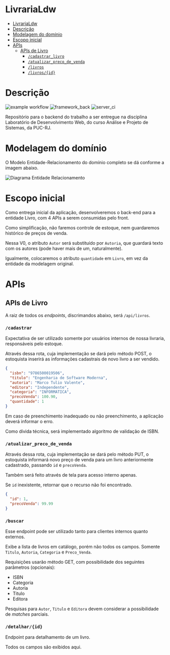 LivrariaLdw
===========

<!-- TOC -->
* [LivrariaLdw](#livrarialdw)
* [Descrição](#descrição)
* [Modelagem do domínio](#modelagem-do-domínio)
* [Escopo inicial](#escopo-inicial)
* [APIs](#apis)
  * [APIs de Livro](#apis-de-livro)
    * [`/cadastrar_livro`](#cadastrarlivro)
    * [`/atualizar_preco_de_venda`](#atualizarprecodevenda)
    * [`/livros`](#livros)
    * [`/livros/{id}`](#livrosid)
<!-- TOC -->

# Descrição

![example workflow](https://github.com/matheusreis041987/LivrariaLdwBackEnd/actions/workflows/maven.yml/badge.svg)
![framework_back](https://img.shields.io/badge/Spring_Boot-F2F4F9?style=for-the-badge&logo=spring-boot)
![server_ci](https://img.shields.io/badge/Github%20Actions-282a2e?style=for-the-badge&logo=githubactions&logoColor=367cfe)

Repositório para o backend do trabalho a ser entregue na disciplina Laboratório de Desenvolvimento Web, do curso Análise e Projeto de Sistemas, da PUC-RJ.

# Modelagem do domínio

O Modelo Entidade-Relacionamento do domínio completo se dá conforme a imagem abaixo.

![Diagrama Entidade Relacionamento](https://github.com/matheusreis041987/LivrariaLdwBackEnd/blob/main/docs/modelo_entidade_relacionamento/DER%20Livraria%20LDW.png)

# Escopo inicial

Como entrega inicial da aplicação, desenvolveremos o back-end para a entidade Livro, com 4 APIs a serem consumidas pelo
front.

Como simplificação, não faremos controle de estoque, nem guardaremos histórico de preços de venda.

Nessa V0, o atributo `Autor` será substituído por `Autoria`, que guardará texto com os autores (pode haver mais de um, naturalmente).

Igualmente, colocaremos o atributo `quantidade` em `Livro`, em vez da entidade da modelagem original.

# APIs
## APIs de Livro

A raiz de todos os *endpoints*, discrimandos abaixo, será `/api/livros`.

### `/cadastrar`

Expectativa de ser utilizado somente por usuários internos de nossa livraria, responsáveis pelo estoque.

Através dessa rota, cuja implementação se dará pelo método POST, o estoquista inserirá as informações cadastrais de novo livro a ser vendido.

```json
{
  "isbn": "9786500019506",
  "titulo": "Engenharia de Software Moderna",
  "autoria": "Marco Tulio Valente",
  "editora": "Independente",
  "categoria": "INFORMATICA",
  "precoVenda": 100.90,
  "quantidade": 1
}
```

Em caso de preenchimento inadequado ou não preenchimento, a aplicação deverá informar o erro.

Como dívida técnica, será implementado algoritmo de validação de ISBN.

### `/atualizar_preco_de_venda`

Através dessa rota, cuja implementação se dará pelo método PUT, o estoquista informará novo preço de venda para um livro anteriormente cadastrado, passando `id` e `precoVenda`.

Também será feito através de tela para acesso interno apenas. 

Se `id` inexistente, retornar que o recurso não foi encontrado.

```json
{
  "id": 1,
  "precoVenda": 99.99
}
```

### `/buscar`

Esse endpoint pode ser utilizado tanto para clientes internos quanto externos.

Exibe a lista de livros em catálogo, porém não todos os campos. Somente `Titulo`, `Autoria`, `Categoria` e `Preco_Venda`.

Requisições usarão método GET, com possibilidade dos seguintes parâmetros (opcionais):

* ISBN
* Categoria
* Autoria
* Titulo
* Editora

Pesquisas para `Autor`, `Titulo` e `Editora` devem considerar a possibilidade de *matches* parciais.

### `/detalhar/{id}`

Endpoint para detalhamento de um livro.

Todos os campos são exibidos aqui.